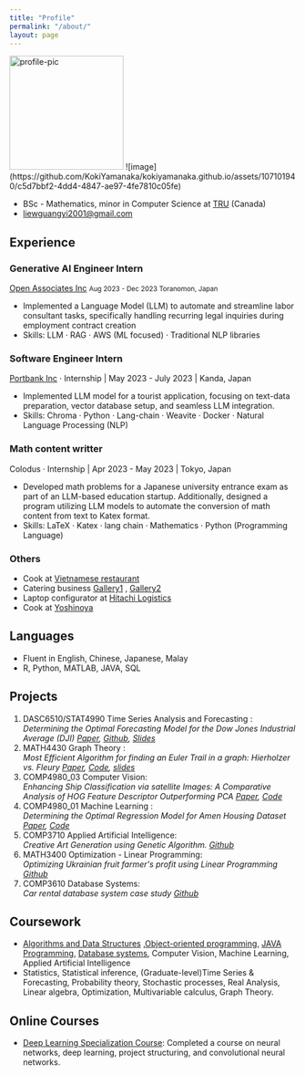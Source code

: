 ```yaml
---
title: "Profile"
permalink: "/about/"
layout: page
---
```

<img src="(https://github.com/KokiYamanaka/kokiyamanaka.github.io/assets/107101940/e9027a67-d246-40ad-8684-1e3330e86a33" width="200" height="200" alt="profile-pic">
![image](https://github.com/KokiYamanaka/kokiyamanaka.github.io/assets/107101940/c5d7bbf2-4dd4-4847-ae97-4fe7810c05fe)

* BSc - Mathematics, minor in Computer Science at [TRU](https://www.tru.ca/) (Canada)
* liewguangyi2001@gmail.com

## Experience

### Generative AI Engineer Intern 
[Open Associates Inc](https://www.open-associates.com/) 
<small>
Aug 2023 - Dec 2023
Toranomon, Japan 
</small>
- Implemented a Language Model (LLM) to automate and streamline labor consultant tasks, specifically handling recurring legal inquiries during employment contract creation
- Skills: LLM · RAG · AWS (ML focused) · Traditional NLP libraries

### Software Engineer Intern 
[Portbank Inc](https://portback.com/) · Internship | May 2023 - July 2023 | Kanda, Japan 

- Implemented LLM model for a tourist application, focusing on text-data preparation, vector database setup, and seamless LLM integration.
- Skills: Chroma · Python · Lang-chain · Weavite · Docker · Natural Language Processing (NLP)

### Math content writter 
Colodus · Internship | Apr 2023 - May 2023 | Tokyo, Japan 
- Developed math problems for a Japanese university entrance exam as part of an LLM-based education startup. Additionally, designed a program utilizing LLM models to automate the conversion of math content from text to Katex format.
- Skills: LaTeX · Katex · lang chain · Mathematics · Python (Programming Language)

### Others
- Cook at [Vietnamese restaurant](https://www.lemongrasskamloops.ca/) 
- Catering business [Gallery1](https://www.instagram.com/kokiy_art34/?hl=en) , [Gallery2](https://www.instagram.com/kouki._.kitchen/?hl=en)
- Laptop configurator at [Hitachi Logistics](https://www.logisteed.com/jp/) 
- Cook at [Yoshinoya](https://www.yoshinoya.com/en/)

## Languages
- Fluent in English, Chinese, Japanese, Malay
- R, Python, MATLAB, JAVA, SQL
  
## Projects
1. DASC6510/STAT4990 Time Series Analysis and Forecasting :<br>
*Determining the Optimal Forecasting Model for the Dow Jones Industrial Average (DJI) [Paper](https://github.com/KokiYamanaka/KokiYamanaka.github.io/files/13630767/stat4990_project_paper.pdf), [Github](https://github.com/kumi99/STAT_4990_Final_Project/tree/main), [Slides](https://github.com/KokiYamanaka/KokiYamanaka.github.io/files/13630986/STAT.4990.Presentation.pptx)*
2. MATH4430 Graph Theory :<br>
*Most Efficient Algorithm for finding an Euler Trail in a graph: Hierholzer vs. Fleury [Paper](https://github.com/KokiYamanaka/KokiYamanaka.github.io/files/13630771/math4430_project_paper.pdf),  [Code](https://colab.research.google.com/drive/1-BEuy6KD8R35OprpvlcpYPPUR6rAoPBo?usp=sharing), [slides](https://github.com/KokiYamanaka/KokiYamanaka.github.io/files/13630991/math4430_project_slides.pdf)*
3. COMP4980_03 Computer Vision:<br>
*Enhancing Ship Classification via satellite Images: A Comparative Analysis of HOG Feature Descriptor Outperforming PCA [Paper](https://github.com/KokiYamanaka/KokiYamanaka.github.io/files/13630793/computer_vision_project.pdf), [Code](https://colab.research.google.com/drive/1XS353eV0HvTIEB0UMQlDoWY6-qlODfOs?usp=sharing)*
4. COMP4980_01 Machine Learning :<br>
*Determining the Optimal Regression Model for Amen Housing Dataset [Paper](https://github.com/KokiYamanaka/KokiYamanaka.github.io/files/13630798/paper_project_comp4980_01.pdf), [Code](https://colab.research.google.com/drive/1M9qpU32CfGL4saWHtiqNGd0jdJquFiUr?usp=sharing#scrollTo=TVAQFB2oblKM)*
5. COMP3710 Applied Artificial Intelligence: <br>
*Creative Art Generation using Genetic Algorithm. [Github](https://github.com/KokiYamanaka/Genetic-painting)*
6. MATH3400 Optimization - Linear Programming:<br>
*Optimizing Ukrainian fruit farmer's profit using Linear Programming [Github](https://github.com/KokiYamanaka/Optimization-for-farmers)*
7. COMP3610 Database Systems: <br>
*Car rental database system case study [Github](https://github.com/KokiYamanaka/cs-university-coursework/tree/main/COMP3610%20Database%20Systems/project%20case%20study)*

## Coursework   
- [Algorithms and Data Structures](https://github.com/KokiYamanaka/cs-university-coursework/tree/main/COMP2231%20Data%20Structures%20and%20Algorithms) ,[Object-oriented programming](https://github.com/KokiYamanaka/cs-university-coursework/tree/main/COMP1230%20Computer%20Programming%202), [JAVA Programming](https://github.com/KokiYamanaka/cs-university-coursework/tree/main/COMP1130-Computer%20Programming%201), [Database systems](https://github.com/KokiYamanaka/cs-university-coursework/blob/main/COMP3610%20Database%20Systems/README.md), Computer Vision, Machine Learning, Applied Artificial Intelligence
- Statistics, Statistical inference, (Graduate-level)Time Series & Forecasting, Probability theory, Stochastic processes, Real Analysis, Linear algebra, Optimization, Multivariable calculus, Graph Theory. 

## Online Courses
- [Deep Learning Specialization Course](https://github.com/KokiYamanaka/DeepL-course): Completed a course on neural networks, deep learning, project structuring, and convolutional neural networks.



